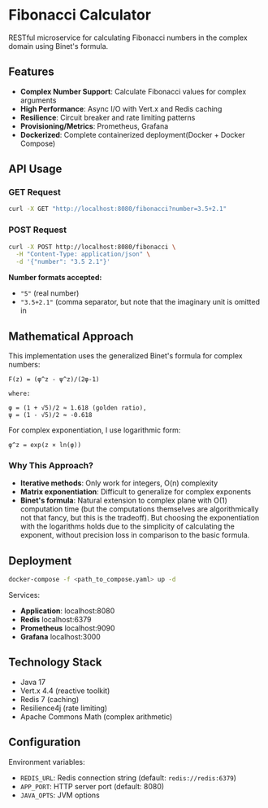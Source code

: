 # Fibonacci Calculator

RESTful microservice for calculating Fibonacci numbers in the complex domain using Binet's formula.

## Features

- **Complex Number Support**: Calculate Fibonacci values for complex arguments
- **High Performance**: Async I/O with Vert.x and Redis caching
- **Resilience**: Circuit breaker and rate limiting patterns
- **Provisioning/Metrics**: Prometheus, Grafana
- **Dockerized**: Complete containerized deployment(Docker + Docker Compose)

## API Usage

### GET Request
```bash
curl -X GET "http://localhost:8080/fibonacci?number=3.5+2.1"
```

### POST Request
```bash
curl -X POST http://localhost:8080/fibonacci \
  -H "Content-Type: application/json" \
  -d '{"number": "3.5 2.1"}'
```

**Number formats accepted:**
- `"5"` (real number) 
- `"3.5+2.1"` (comma separator, but note that the imaginary unit is omitted in 

## Mathematical Approach

This implementation uses the generalized Binet's formula for complex numbers:

```
F(z) = (φ^z - ψ^z)/(2φ-1)

where:

φ = (1 + √5)/2 ≈ 1.618 (golden ratio),
ψ = (1 - √5)/2 ≈ -0.618
```

For complex exponentiation, I use logarithmic form:
```
φ^z = exp(z × ln(φ))
```

### Why This Approach?
- **Iterative methods**: Only work for integers, O(n) complexity
- **Matrix exponentiation**: Difficult to generalize for complex exponents
- **Binet's formula**: Natural extension to complex plane with O(1) computation time (but the computations themselves are algorithmically not that fancy, but this is the tradeoff). But choosing the exponentiation with the logarithms holds due to the simplicity of calculating the exponent, without precision loss in comparison to the basic formula.

## Deployment

```bash
docker-compose -f <path_to_compose.yaml> up -d
```

Services:
- **Application**: localhost:8080
- **Redis** localhost:6379
- **Prometheus** localhost:9090
- **Grafana** localhost:3000

## Technology Stack

- Java 17
- Vert.x 4.4 (reactive toolkit)
- Redis 7 (caching)
- Resilience4j (rate limiting)
- Apache Commons Math (complex arithmetic)

## Configuration

Environment variables:
- `REDIS_URL`: Redis connection string (default: `redis://redis:6379`)
- `APP_PORT`: HTTP server port (default: 8080)
- `JAVA_OPTS`: JVM options

